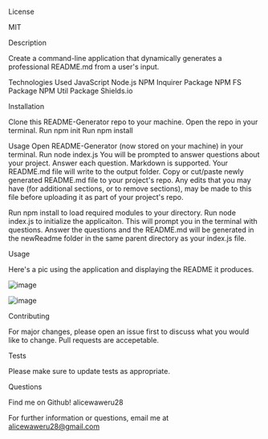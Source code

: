 License

MIT



Description

Create a command-line application that dynamically generates a professional README.md from a user's input.

Technologies Used
JavaScript
Node.js
NPM Inquirer Package
NPM FS Package
NPM Util Package
Shields.io


Installation

Clone this README-Generator repo to your machine.
Open the repo in your terminal.
Run npm init
Run npm install

Usage
Open README-Generator (now stored on your machine) in your terminal.
Run node index.js
You will be prompted to answer questions about your project. Answer each question. Markdown is supported.
Your README.md file will write to the output folder.
Copy or cut/paste newly generated README.md file to your project's repo. Any edits that you may have (for additional sections, or to remove sections), may be made to this file before uploading it as part of your project's repo.



Run npm install to load required modules to your directory. Run node index.js to initialize the applicaiton. This will prompt you in the terminal with questions. Answer the questions and the README.md will be generated in the newReadme folder in the same parent directory as your index.js file.

Usage


Here's a pic using the application and displaying the README it produces.


![image](https://user-images.githubusercontent.com/80792502/120413745-bb578b80-c30d-11eb-9ea5-bf6ae0ff1654.png)


![image](https://user-images.githubusercontent.com/80792502/120413874-ec37c080-c30d-11eb-95c1-a0cdbb900c2b.png)




Contributing



For major changes, please open an issue first to discuss what you would like to change. Pull requests are accepetable.



Tests


Please make sure to update tests as appropriate.

Questions


Find me on Github! alicewaweru28



For further information or questions, email me at alicewaweru28@gmail.com

